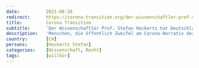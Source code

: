 ```yaml
---
date:          2021-08-20
redirect:      https://corona-transition.org/der-wissenschaftler-prof-stefan-hockertz-hat-deutschland-verlassen
title:         Corona Transition
subtitle:      'Der Wissenschaftler Prof. Stefan Hockertz hat Deutschland verlassen'
description:   'Menschen, die öffentlich Zweifel am Corona-Narrativ der Regierungen kundtun, leben gefährlich. Systematisch werden sie diskreditiert, diffamiert (...)'
country:       [CH]
persons:       [Hockertz Stefan]
categories:    [Wissenschaft, Recht]
tags:          [willkür]
---
```

